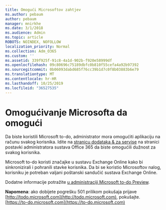 ```yaml
---
title: Omogući Microsoftov zahtjev
ms.author: pebaum
author: pebaum
manager: mnirkhe
ms.date: 3/1/2018
ms.audience: Admin
ms.topic: article
ROBOTS: NOINDEX, NOFOLLOW
localization_priority: Normal
ms.collection: Adm_O365
ms.custom: ''
ms.assetid: 339f925f-91c8-4a1d-902b-f920e58999df
ms.openlocfilehash: 09c80696c75189dbfc0b810f55cefa4a92b97392
ms.sourcegitcommit: 0b06093dabd685f76cc39b1d7c0f8b03883b6e79
ms.translationtype: MT
ms.contentlocale: hr-HR
ms.lasthandoff: 10/25/2019
ms.locfileid: "36527535"
---
```

# <a name="how-to-enable-microsoft-to-do"></a>Omogućivanje Microsofta da omogući

Da biste koristili Microsoft to-do, administrator mora omogućiti aplikaciju na računu svakog korisnika. Idite na [stranicu dodataka &amp; za servise](https://portal.office.com/adminportal/home#/Settings/ServicesAndAddIns) na stranici postavki administratora sustava Office 365 da biste omogućili dužnost za svakog korisnika. 
  
Microsoft to-do koristi značajke u sustavu Exchange Online kako bi sinkronizirali i pohranili stavke korisnika. Da bi se koristio Microsoftov nalog, korisniku je potreban valjani poštanski sandučić sustava Exchange Online.
  
Dodatne informacije potražite [u administraciji Microsoft to-do Preview](https://support.office.com/article/490c1a8c-2333-4952-8125-841afadb9620.aspx).
  
 **Napomena**: ako dobijete pogrešku 501 prilikom pokušaja prijave [http://todo.microsoft.com](http://todo.microsoft.com), pokušajte. [https://to-do.microsoft.com](https://to-do.microsoft.com)
  

